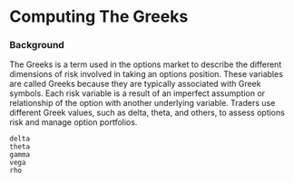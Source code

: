 # Computing The Greeks

### Background
The Greeks is a term used in the options market to describe the different dimensions of risk involved in taking an options position. These variables are called Greeks because they are typically associated with Greek symbols. 
Each risk variable is a result of an imperfect assumption or relationship of the option with another underlying variable. Traders use different Greek values, such as delta, theta, and others, to assess options risk and manage option portfolios. 

```@docs
delta
theta
gamma
vega
rho
```